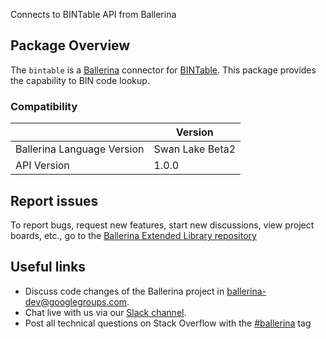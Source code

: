 Connects to BINTable API from Ballerina

## Package Overview
The `bintable` is a [Ballerina](https://ballerina.io/) connector for [BINTable](https://bintable.com/get-api).
This package provides the capability to BIN code lookup.

### Compatibility
|                               | Version               |
|-------------------------------|-----------------------|
| Ballerina Language Version    | Swan Lake Beta2       |
| API Version                   | 1.0.0                 |

## Report issues
To report bugs, request new features, start new discussions, view project boards, etc., go to the [Ballerina Extended Library repository](https://github.com/ballerina-platform/ballerina-extended-library)

## Useful links
- Discuss code changes of the Ballerina project in [ballerina-dev@googlegroups.com](mailto:ballerina-dev@googlegroups.com).
- Chat live with us via our [Slack channel](https://ballerina.io/community/slack/).
- Post all technical questions on Stack Overflow with the [#ballerina](https://stackoverflow.com/questions/tagged/ballerina) tag
